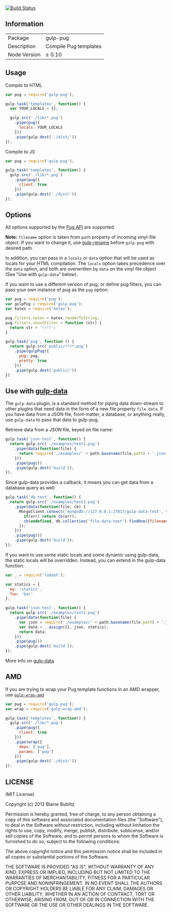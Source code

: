 [![Build Status](https://travis-ci.org/phated/gulp-jade.png?branch=master)](https://travis-ci.org/phated/gulp-jade)

## Information

<table>
<tr>
<td>Package</td><td>gulp-pug</td>
</tr>
<tr>
<td>Description</td>
<td>Compile Pug templates</td>
</tr>
<tr>
<td>Node Version</td>
<td>≥ 0.10</td>
</tr>
</table>

## Usage

Compile to HTML

```javascript
var pug = require('gulp-pug');

gulp.task('templates', function() {
  var YOUR_LOCALS = {};

  gulp.src('./lib/*.pug')
    .pipe(pug({
      locals: YOUR_LOCALS
    }))
    .pipe(gulp.dest('./dist/'))
});
```

Compile to JS

```javascript
var pug = require('gulp-pug');

gulp.task('templates', function() {
  gulp.src('./lib/*.pug')
    .pipe(pug({
      client: true
    }))
    .pipe(gulp.dest('./dist/'))
});
```

## Options

All options supported by the [Pug API](http://jade-lang.com/api/) are supported

__Note:__ `filename` option is taken from `path` property of incoming vinyl-file object. If you want to change it, use [gulp-rename](https://github.com/hparra/gulp-rename) before `gulp-pug` with desired path.

In addition, you can pass in a `locals` or `data` option that will be used as locals for your HTML compilation.  The `locals` option takes precedence over the `data` option, and both are overwritten by `data` on the vinyl file object (See "Use with `gulp-data`" below).

If you want to use a different version of pug, or define pug filters, you can pass your own instance of pug as the `pug` option:

```javascript
var pug = require('pug');
var gulpPug = require('gulp-pug');
var katex = require('katex');

pug.filters.katex = katex.renderToString;
pug.filters.shoutFilter = function (str) {
  return str + '!!!!';
}

gulp.task('pug', function () {
  return gulp.src('public/**/*.pug')
    .pipe(gulpPug({
      pug: pug,
      pretty: true
    }))
    .pipe(gulp.dest('public/'))
})
```

## Use with [gulp-data](https://www.npmjs.org/package/gulp-data)

The `gulp-data` plugin, is a standard method for piping data down-stream to other plugins that need data in the form of a new file property `file.data`. If you have data from a JSON file, front-matter, a database, or anything really, use `gulp-data` to pass that data to gulp-pug.

Retrieve data from a JSON file, keyed on file name:

```javascript
gulp.task('json-test', function() {
  return gulp.src('./examples/test1.pug')
    .pipe(data(function(file) {
      return require('./examples/' + path.basename(file.path) + '.json');
    }))
    .pipe(pug())
    .pipe(gulp.dest('build'));
});
```

Since gulp-data provides a callback, it means you can get data from a database query as well:

```javascript
gulp.task('db-test', function() {
  return gulp.src('./examples/test3.pug')
    .pipe(data(function(file, cb) {
      MongoClient.connect('mongodb://127.0.0.1:27017/gulp-data-test', function(err, db) {
        if(err) return cb(err);
        cb(undefined, db.collection('file-data-test').findOne({filename: path.basename(file.path)}));
      });
    }))
    .pipe(pug())
    .pipe(gulp.dest('build'));
});
```

If you want to use some static locals and some dynamic using gulp-data, the static locals will be overridden.
Instead, you can extend in the gulp-data function:

```javascript
var _ = require('lodash');

var statics = {
  my: 'statics',
  foo: 'bar'
};

gulp.task('json-test', function() {
  return gulp.src('./examples/test1.pug')
    .pipe(data(function(file) {
      var json = require('./examples/' + path.basename(file.path) + '.json');
      var data = _.assign({}, json, statics);
      return data;
    }))
    .pipe(pug())
    .pipe(gulp.dest('build'));
});
```

More info on [gulp-data](https://www.npmjs.org/package/gulp-data)

## AMD

If you are trying to wrap your Pug template functions in an AMD wrapper, use [`gulp-wrap-amd`](https://github.com/phated/gulp-wrap-amd)

```javascript
var pug = require('gulp-pug');
var wrap = require('gulp-wrap-amd');

gulp.task('templates', function() {
  gulp.src('./lib/*.pug')
    .pipe(pug({
      client: true
    }))
    .pipe(wrap({
      deps: ['pug'],
      params: ['pug']
    }))
    .pipe(gulp.dest('./dist/'))
});
```
## LICENSE

(MIT License)

Copyright (c) 2013 Blaine Bublitz

Permission is hereby granted, free of charge, to any person obtaining
a copy of this software and associated documentation files (the
"Software"), to deal in the Software without restriction, including
without limitation the rights to use, copy, modify, merge, publish,
distribute, sublicense, and/or sell copies of the Software, and to
permit persons to whom the Software is furnished to do so, subject to
the following conditions:

The above copyright notice and this permission notice shall be
included in all copies or substantial portions of the Software.

THE SOFTWARE IS PROVIDED "AS IS", WITHOUT WARRANTY OF ANY KIND,
EXPRESS OR IMPLIED, INCLUDING BUT NOT LIMITED TO THE WARRANTIES OF
MERCHANTABILITY, FITNESS FOR A PARTICULAR PURPOSE AND
NONINFRINGEMENT. IN NO EVENT SHALL THE AUTHORS OR COPYRIGHT HOLDERS BE
LIABLE FOR ANY CLAIM, DAMAGES OR OTHER LIABILITY, WHETHER IN AN ACTION
OF CONTRACT, TORT OR OTHERWISE, ARISING FROM, OUT OF OR IN CONNECTION
WITH THE SOFTWARE OR THE USE OR OTHER DEALINGS IN THE SOFTWARE.

